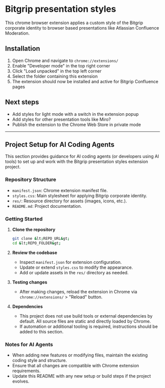 # Bitgrip presentation styles

This chrome browser extension applies a custom style of the Bitgrip corporate identity to browser based presentations like Atlassian Confluence Moderation.

## Installation

1. Open Chrome and navigate to `chrome://extensions/`
2. Enable "Developer mode" in the top right corner
3. Click "Load unpacked" in the top left corner
4. Select the folder containing this extension
5. The extension should now be installed and active for Bitgrip Confluence pages

## Next steps

- Add styles for light mode with a switch in the extension popup
- Add styles for other presentation tools like Miro?
- Publish the extension to the Chrome Web Store in private mode

---

## Project Setup for AI Coding Agents

This section provides guidance for AI coding agents (or developers using AI tools) to set up and work with the Bitgrip presentation styles extension project.

### Repository Structure

- `manifest.json`: Chrome extension manifest file.
- `styles.css`: Main stylesheet for applying Bitgrip corporate identity.
- `res/`: Resource directory for assets (images, icons, etc.).
- `README.md`: Project documentation.

### Getting Started

1. **Clone the repository**
   ```bash
   git clone &lt;REPO_URL&gt;
   cd &lt;REPO_FOLDER&gt;
   ```

2. **Review the codebase**
   - Inspect `manifest.json` for extension configuration.
   - Update or extend `styles.css` to modify the appearance.
   - Add or update assets in the `res/` directory as needed.

3. **Testing changes**
   - After making changes, reload the extension in Chrome via `chrome://extensions/` > "Reload" button.

4. **Dependencies**
   - This project does not use build tools or external dependencies by default. All source files are static and directly loaded by Chrome.
   - If automation or additional tooling is required, instructions should be added to this section.

### Notes for AI Agents

- When adding new features or modifying files, maintain the existing coding style and structure.
- Ensure that all changes are compatible with Chrome extension requirements.
- Update this README with any new setup or build steps if the project evolves.